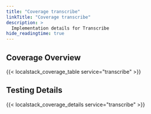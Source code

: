 ```yaml
---
title: "Coverage transcribe"
linkTitle: "Coverage transcribe"
description: >
  Implementation details for Transcribe
hide_readingtime: true
---
```


## Coverage Overview
{{< localstack_coverage_table service="transcribe" >}}

## Testing Details
{{< localstack_coverage_details service="transcribe" >}}
